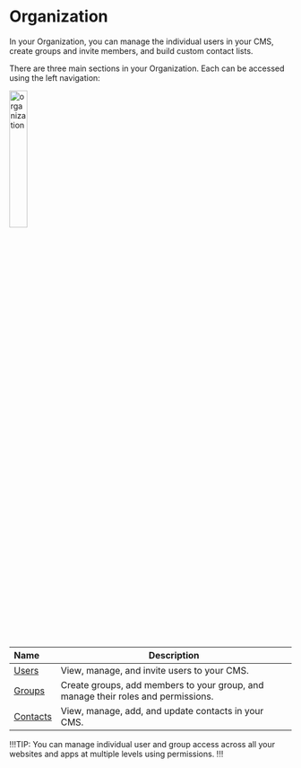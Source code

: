 # Organization

In your Organization, you can manage the individual users in your CMS, create groups and invite members, and build custom contact lists.

There are three main sections in your Organization. Each can be accessed using the left navigation:

<img src="../../../images/organization.jpg" alt="organization" style="width: 25%; display: block"></a>

**Name** | **Description** 
:--- | ---
<a href="/organization/users">Users</a> | View, manage, and invite users to your CMS.
<a href="/organization/groups">Groups</a> | Create groups, add members to your group, and manage their roles and permissions.
<a href="/organization/contacts">Contacts</a> | View, manage, add, and update contacts in your CMS. 

!!!TIP:
You can manage individual user and group access across all your websites and apps at multiple levels using permissions.
!!!
